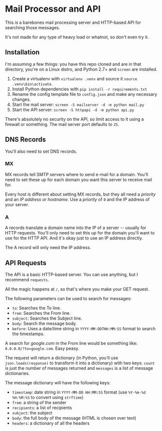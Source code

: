 # Mail Processor and API
This is a barebones mail processing server and HTTP-based API for searching those messages.

It's not made for any type of heavy load or whatnot, so don't even try it.

## Installation
I'm assuming a few things: you have this repo cloned and are in that directory, you're on a Linux distro, and Python 2.7+ and `screen` are installed.

1. Create a virtualenv with `virtualenv .venv` and source it `source .venv\bin\activate`.
1. Install Python dependencies with `pip install -r requirements.txt`
1. Rename the config template file to `config.json` and make any necessary changes.
1. Start the mail server: `screen -S mailserver -d -m python mail.py`
1. Start the API server: `screen -S httpapi -d -m python api.py`

There's absolutely no security on the API, so limit access to it using a firewall or something. The mail server port defaults to `25`.

## DNS Records
You'll also need to set DNS records.

### MX
MX records tell SMTP servers where to send e-mail for a domain. You'll need to set these up for each domain you want this server to receive mail for.

Every host is different about setting MX records, but they all need a _priority_ and an _IP address or hostname_. Use a _priority_ of `0` and the IP address of your server.

### A
A records translate a domain name into the IP of a server -- usually for HTTP requests. You'll only need to set this up for the domain you'll want to use for the HTTP API. And it's okay just to use an IP address directly.

The A record will only need the IP address.

## API Requests
The API is a basic HTTP-based server. You can use anything, but I recommend `requests`.

All the magic happens at `/`, so that's where you make your GET request.

The following parameters can be used to search for messages:
* `to`: Searches the To line.
* `from`: Searches the From line.
* `subject`: Searches the Subject line.
* `body`: Search the message body.
* `before`: Uses a date/time string in `YYYY-MM-DDTHH:MM:SS` format to search the timestamps.

A search for _google.com_ in the From line would be something like: `0.0.0.0/?to=google.com`. Easy peasy.

The request will return a dictionary (in Python, you'll use `json.loads(response)` to transform it into a dictionary) with two keys: `count` is just the number of messages returned and `messages` is a list of message dictionaries.

The message dictionary will have the following keys:
* `timestamp`: date string in `YYYY-MM-DD HH:MM:SS` format (use `%Y-%m-%d %H:%M:%S` to convert using `strftime`)
* `from`: a string of the sender
* `recipients`: a list of recipients
* `subject`: the subject
* `body`: the full body of the message (HTML is chosen over text)
* `headers`: a dictionary of all the headers

